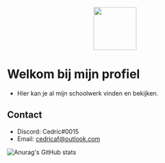 <div id="header" align="center">
  <img src="https://media.tenor.com/_DOBjnGspYAAAAAC/code-coding.gif" width="100"/>
</div>

# Welkom bij mijn profiel

* Hier kan je al mijn schoolwerk vinden en bekijken.

## Contact
* Discord: Cedric#0015
* Email: cedricaf@outlook.com

![Anurag's GitHub stats](https://github-readme-stats.vercel.app/api?username=cedricaf&show_icons=true&theme=dark)


